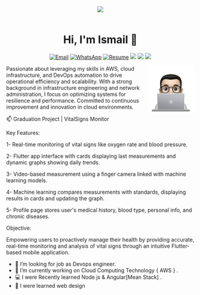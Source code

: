 <div align="center">
<img src="https://i.imgur.com/8MupZHY.gif" width="400px" align="center" /> 
</div>

<br>


<h1 align="center">Hi, I'm Ismail 👋</h1>

<p align="center">
<a href="mailto:esmailhelal78@gmail.com" target="_blank"><img src="https://img.shields.io/badge/-Gmail-c14438?style=flat-square&logo=Gmail&logoColor=white" alt="Email"></a> 
  <a href="https://wa.me/message/B7IIP2I2MNPGM1"target="_blank"><img src="https://img.shields.io/badge/-WhatsApp-181717?style=flat-square&logo=WhatsApp" alt="WhatsApp"></a> <a href="https://drive.google.com/file/d/1XdM8iWEM5H9sVycRgHLqax2enH4oL5Xs/view?usp=sharing"><img src="https://img.shields.io/badge/-Resume-181717?style=flat-square&logo=Resume" alt="Resume"></a> <a href="https://www.facebook.com/esmail.helal.144/"><img src="https://img.shields.io/badge/facebook-%230177B5?style=flat&logo=facebook&logoColor=white"/></a>  <a href="https://www.linkedin.com/in/ismailmhelal"><img src="https://img.shields.io/badge/linkedin-%230177B5?style=flat&logo=linkedin&logoColor=white"/></a> <a href="https://twitter.com/IsmailHelal11"><img src="https://img.shields.io/badge/twitter-%231FA1F1?style=flat&logo=twitter&logoColor=white"/></a>  
</p>

<img src="https://github.com/ismail116/ismail116/blob/main/profile-img.png" align="right" width="25%"/>

Passionate about leveraging my skills in AWS, cloud infrastructure, and DevOps automation to drive operational efficiency and scalability.
With a strong background in infrastructure engineering and network administration, I focus on optimizing systems for resilience and
performance. Committed to continuous improvement and innovation in cloud environments.

📫 Graduation Project | VitalSigns Monitor

Key Features:

1- Real-time monitoring of vital signs like oxygen rate and blood pressure.

2- Flutter app interface with cards displaying last measurements and dynamic graphs showing daily trends.

3- Video-based measurement using a finger camera linked with machine learning models.

4- Machine learning compares measurements with standards, displaying results in cards and updating the graph.

5- Profile page stores user's medical history, blood type, personal info, and chronic diseases.

Objective:

Empowering users to proactively manage their health by providing accurate, real-time monitoring and analysis of vital signs through an intuitive Flutter-based mobile application.

- 🤔 I’m looking for job as Devops engineer. 
- 🔭 I’m currently working on Cloud Computing Technology { AWS } .
- 💻 I were Recently learned  Node js & Angular[Mean Stack] .
- 🌱 I were learned web design 






<!--
**ismail116/ismail116** is a ✨ _special_ ✨ repository because its `README.md` (this file) appears on your GitHub profile.

Here are some ideas to get you started:

- 🔭 I’m currently working on ...
- 🌱 I’m currently learning ...
- 👯 I’m looking to collaborate on ...
- 🤔 I’m looking for help with ...
- 💬 Ask me about ...
- 📫 How to reach me: ...
- 😄 Pronouns: ...
- ⚡ Fun fact: ...
-->
